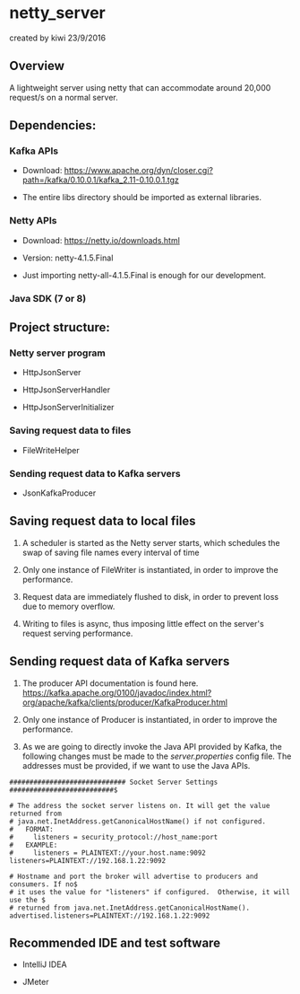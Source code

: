 # netty_server
created by kiwi 23/9/2016

## Overview
A lightweight server using netty that can accommodate around 20,000 request/s on a normal server.

## Dependencies:
### Kafka APIs
- Download: https://www.apache.org/dyn/closer.cgi?path=/kafka/0.10.0.1/kafka_2.11-0.10.0.1.tgz

- The entire libs directory should be imported as external libraries.

### Netty APIs
- Download: https://netty.io/downloads.html

- Version: netty-4.1.5.Final

- Just importing netty-all-4.1.5.Final is enough for our development.

### Java SDK (7 or 8)

## Project structure:
### Netty server program

- HttpJsonServer

- HttpJsonServerHandler

- HttpJsonServerInitializer

### Saving request data to files

- FileWriteHelper

### Sending request data to Kafka servers

- JsonKafkaProducer

## Saving request data to local files
1. A scheduler is started as the Netty server starts, which schedules the swap of saving file names every interval of time

2. Only one instance of FileWriter is instantiated, in order to improve the performance.

3. Request data are immediately flushed to disk, in order to prevent loss due to memory overflow.

4. Writing to files is async, thus imposing little effect on the server's request serving performance.

## Sending request data of Kafka servers
1. The producer API documentation is found here. https://kafka.apache.org/0100/javadoc/index.html?org/apache/kafka/clients/producer/KafkaProducer.html

2. Only one instance of Producer is instantiated, in order to improve the performance.

3. As we are going to directly invoke the Java API provided by Kafka, the following changes must be made to the *server.properties* config file. The addresses must be provided, if we want to use the Java APIs.

```
############################# Socket Server Settings ##########################$

# The address the socket server listens on. It will get the value returned from
# java.net.InetAddress.getCanonicalHostName() if not configured.
#   FORMAT:
#     listeners = security_protocol://host_name:port
#   EXAMPLE:
#     listeners = PLAINTEXT://your.host.name:9092
listeners=PLAINTEXT://192.168.1.22:9092

# Hostname and port the broker will advertise to producers and consumers. If no$
# it uses the value for "listeners" if configured.  Otherwise, it will use the $
# returned from java.net.InetAddress.getCanonicalHostName().
advertised.listeners=PLAINTEXT://192.168.1.22:9092
```

## Recommended IDE and test software
- IntelliJ IDEA

- JMeter

